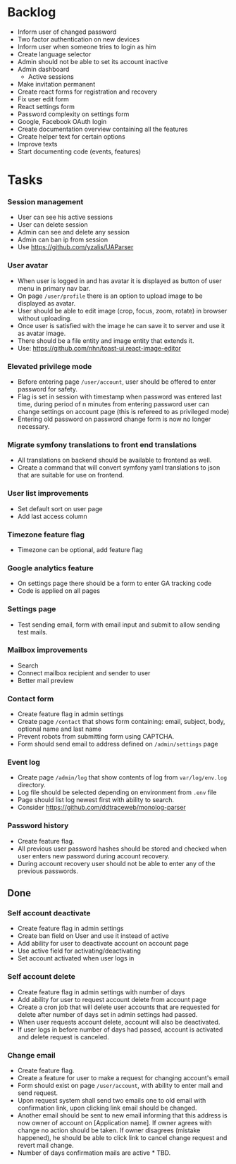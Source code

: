 # Backlog

* Inform user of changed password
* Two factor authentication on new devices
* Inform user when someone tries to login as him
* Create language selector
* Admin should not be able to set its account inactive
* Admin dashboard
  * Active sessions
* Make invitation permanent
* Create react forms for registration and recovery
* Fix user edit form
* React settings form
* Password complexity on settings form
* Google, Facebook OAuth login
* Create documentation overview containing all the features
* Create helper text for certain options
* Improve texts
* Start documenting code (events, features)

# Tasks

### Session management
* User can see his active sessions
* User can delete session
* Admin can see and delete any session
* Admin can ban ip from session
* Use https://github.com/yzalis/UAParser

### User avatar
* When user is logged in and has avatar it is displayed as button of user menu
  in primary nav bar.
* On page `/user/profile` there is an option to upload image to be displayed as
  avatar.
* User should be able to edit image (crop, focus, zoom, rotate) in browser
  without uploading.
* Once user is satisfied with the image he can save it to server and use it
  as avatar image.
* There should be a file entity and image entity that extends it.
* Use: https://github.com/nhn/toast-ui.react-image-editor

### Elevated privilege mode
* Before entering page `/user/account`, user should be offered to enter password
  for safety.
* Flag is set in session with timestamp when password was entered last time,
  during period of n minutes from entering password user can change settings on
  account page (this is refereed to as privileged mode)
* Entering old password on password change form is now no longer necessary.

### Migrate symfony translations to front end translations
* All translations on backend should be available to frontend as well.
* Create a command that will convert symfony yaml translations to json that
  are suitable for use on frontend.

### User list improvements
* Set default sort on user page
* Add last access column

### Timezone feature flag
* Timezone can be optional, add feature flag

### Google analytics feature
* On settings page there should be a form to enter GA tracking code
* Code is applied on all pages

### Settings page
* Test sending email, form with email input and submit to allow sending test
  mails.

### Mailbox improvements
* Search
* Connect mailbox recipient and sender to user
* Better mail preview

### Contact form
* Create feature flag in admin settings
* Create page `/contact` that shows form containing:
  email, subject, body, optional name and last name
* Prevent robots from submitting form using CAPTCHA.
* Form should send email to address defined on `/admin/settings`
  page

### Event log
* Create page `/admin/log` that show contents of log from
  `var/log/env.log` directory.
* Log file should be selected depending on environment from
  `.env` file
* Page should list log newest first with ability to search.
* Consider https://github.com/ddtraceweb/monolog-parser

### Password history
* Create feature flag.
* All previous user password hashes should be stored and checked when user
  enters new password during account recovery.
* During account recovery user should not be able to enter any of the previous
  passwords.

## Done

### Self account deactivate
* Create feature flag in admin settings
* Create ban field on User and use it instead of active
* Add ability for user to deactivate account on account page
* Use active field for activating/deactivating
* Set account activated when user logs in

### Self account delete
* Create feature flag in admin settings with number of days
* Add ability for user to request account delete from account page
* Create a cron job that will delete user accounts that are requested
  for delete after number of days set in admin settings had passed.
* When user requests account delete, account will also be deactivated.
* If user logs in before number of days had passed, account is activated and
  delete request is canceled.

### Change email
* Create feature flag.
* Create a feature for user to make a request for changing account's email
* Form should exist on page `/user/account`, with ability to enter mail and send
  request.
* Upon request system shall send two emails one to old email with confirmation
  link, upon clicking link email should be changed.
* Another email should be sent to new email informing that this address is now
  owner of account on [Application name]. If owner agrees with change no action
  should be taken. If owner disagrees (mistake happened), he should be able to
  click link to cancel change request and revert mail change.
* Number of days confirmation mails are active * TBD.

